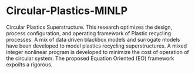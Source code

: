 # Circular-Plastics-MINLP
Circular Plastics Superstructure. 
This research optimizes the design, process configuration, and operating framework of Plastic recycling processes.
A mix of data driven blackbox models and surrogate models have been developed to model plastics recycling superstructures.
A mixed integer nonlinear program is developed to minimize the cost of operation of the circular system. 
The proposed Equation Oriented (EO) framework expoilts a rigorous.
